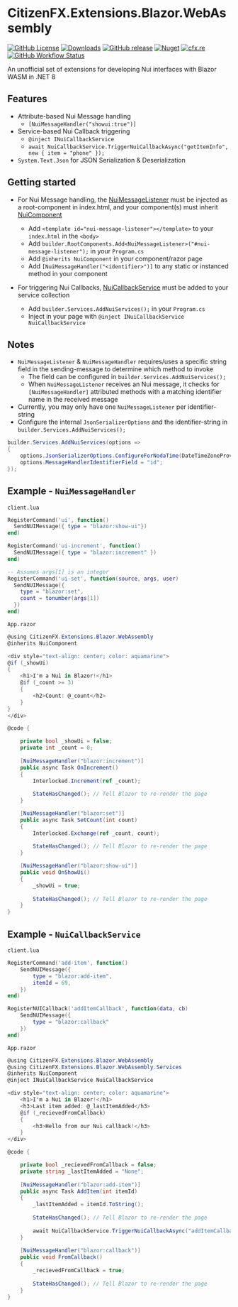 # CitizenFX.Extensions.Blazor.WebAssembly
[![GitHub License](https://img.shields.io/github/license/Twinki14/CitizenFX.Extensions.Blazor.WebAssembly?style=flat-square)](https://github.com/Twinki14/CitizenFX.Extensions.Blazor.WebAssembly/blob/main/LICENSE)
[![Downloads](https://img.shields.io/nuget/dt/CitizenFX.Extensions.Blazor.WebAssembly?style=flat-square)](https://www.nuget.org/packages/CitizenFX.Extensions.Blazor.WebAssembly)
[![GitHub release](https://img.shields.io/github/v/release/Twinki14/CitizenFX.Extensions.Blazor.WebAssembly?style=flat-square)](https://github.com/Twinki14/CitizenFX.Extensions.Blazor.WebAssembly/releases)
[![Nuget](https://img.shields.io/nuget/v/CitizenFX.Extensions.Blazor.WebAssembly?style=flat-square)](https://www.nuget.org/packages/CitizenFX.Extensions.Blazor.WebAssembly)
[![cfx.re](https://img.shields.io/badge/cfx.re-link-orange)](https://forum.cfx.re/t/c-cfx-extensions-blazor-webassembly/5196202)
[![GitHub Workflow Status](https://img.shields.io/github/actions/workflow/status/Twinki14/CitizenFX.Extensions.Blazor.WebAssembly/build-publish.yaml?style=flat-square)](https://github.com/Twinki14/CitizenFX.Extensions.Blazor.WebAssembly/actions/workflows/build-publish.yaml)

An unofficial set of extensions for developing Nui interfaces with Blazor WASM in .NET 8

## Features
- Attribute-based Nui Message handling
  - `[NuiMessageHandler("showui:true")]`
- Service-based Nui Callback triggering
  - `@inject INuiCallbackService`
  - `await NuiCallbackService.TriggerNuiCallbackAsync("getItemInfo", new { item = "phone" });`
- `System.Text.Json` for JSON Serialization & Deserialization

## Getting started
- For Nui Message handling, the [NuiMessageListener](src/CitizenFX.Extensions.Blazor.WebAssembly/NuiMessageListener.cs) must be injected as a root-component in index.html, and your component(s) must inherit [NuiComponent](src/CitizenFX.Extensions.Blazor.WebAssembly/NuiComponent.cs)
  - Add `<template id="nui-message-listener"></template>` to your `index.html` in the `<body>`
  - Add `builder.RootComponents.Add<NuiMessageListener>("#nui-message-listener");` in your `Program.cs`
  - Add `@inherits NuiComponent` in your component/razor page
  - Add `[NuiMessageHandler("<identifier>")]` to any static or instanced method in your component


- For triggering Nui Callbacks, [NuiCallbackService](src/CitizenFX.Extensions.Blazor.WebAssembly/Services/NuiCallbackService.cs) must be added to your service collection
  - Add `builder.Services.AddNuiServices();` in your `Program.cs`
  - Inject in your page with `@inject INuiCallbackService NuiCallbackService`

## Notes
- `NuiMessageListener` & `NuiMessageHandler` requires/uses a specific string field in the sending-message to determine which method to invoke
  - The field can be configured in `builder.Services.AddNuiServices();`
  - When `NuiMessageListener` receives an Nui message, it checks for `[NuiMessageHandler]` attributed methods with a matching identifier name in the received message
- Currently, you may only have one `NuiMessageListener` per identifier-string
- Configure the internal `JsonSerializerOptions` and the identifier-string in `builder.Services.AddNuiServices();`
```csharp
builder.Services.AddNuiServices(options =>
{
    options.JsonSerializerOptions.ConfigureForNodaTime(DateTimeZoneProviders.Tzdb);
    options.MessageHandlerIdentifierField = "id";
});
```
 
## Example - `NuiMessageHandler`
`client.lua`
```lua
RegisterCommand('ui', function()
  SendNUIMessage({ type = "blazor:show-ui"})
end)

RegisterCommand('ui-increment', function()
  SendNUIMessage({ type = "blazor:increment" })
end)

-- Assumes args[1] is an integer
RegisterCommand('ui-set', function(source, args, user)
  SendNUIMessage({
    type = "blazor:set",
    count = tonumber(args[1])
  })
end)
```
`App.razor`
```csharp
@using CitizenFX.Extensions.Blazor.WebAssembly
@inherits NuiComponent

<div style="text-align: center; color: aquamarine">
@if (_showUi)
{
    <h1>I'm a Nui in Blazor!</h1>
    @if (_count >= 3)
    {
        <h2>Count: @_count</h2>
    }
}
</div>

@code {

    private bool _showUi = false;
    private int _count = 0;
    
    [NuiMessageHandler("blazor:increment")]
    public async Task OnIncrement()
    {
        Interlocked.Increment(ref _count);
        
        StateHasChanged(); // Tell Blazor to re-render the page
    }

    [NuiMessageHandler("blazor:set")]
    public async Task SetCount(int count)
    {
        Interlocked.Exchange(ref _count, count);
        
        StateHasChanged(); // Tell Blazor to re-render the page
    }

    [NuiMessageHandler("blazor:show-ui")]
    public void OnShowUi()
    {
        _showUi = true;
        
        StateHasChanged(); // Tell Blazor to re-render the page
    }
}
```

## Example - `NuiCallbackService`
`client.lua`
```lua
RegisterCommand('add-item', function() 
    SendNUIMessage({ 
        type = "blazor:add-item",
        itemId = 69, 
    })
end)

RegisterNUICallback('addItemCallback', function(data, cb) 
    SendNUIMessage({ 
        type = "blazor:callback"
    })
end)

```
`App.razor`
```csharp
@using CitizenFX.Extensions.Blazor.WebAssembly
@using CitizenFX.Extensions.Blazor.WebAssembly.Services
@inherits NuiComponent
@inject INuiCallbackService NuiCallbackService

<div style="text-align: center; color: aquamarine">
    <h1>I'm a Nui in Blazor!</h1>
    <h3>Last item added: @_lastItemAdded</h3>
    @if (_recievedFromCallback)
    {
        <h3>Hello from our Nui callback!</h3>
    }
</div>

@code {

    private bool _recievedFromCallback = false;
    private string _lastItemAdded = "None";
    
    [NuiMessageHandler("blazor:add-item")]
    public async Task AddItem(int itemId)
    {
        _lastItemAdded = itemId.ToString();
        
        StateHasChanged(); // Tell Blazor to re-render the page
        
        await NuiCallbackService.TriggerNuiCallbackAsync("addItemCallback", new { itemId = itemId });
    }
    
    [NuiMessageHandler("blazor:callback")]
    public void FromCallback()
    {
        _recievedFromCallback = true;
        
        StateHasChanged(); // Tell Blazor to re-render the page
    }
}
```
